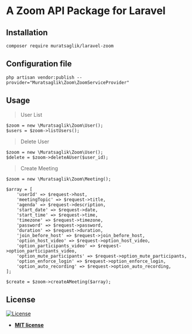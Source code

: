 # A Zoom API Package for Laravel

## Installation
```shell
composer require muratsaglik/laravel-zoom
```

## Configuration file

```shell
php artisan vendor:publish --provider="Muratsaglik\Zoom\ZoomServiceProvider"
```
## Usage
> User List
```shell
$zoom = new \Muratsaglik\Zoom\User();
$users = $zoom->listUsers();
```
> Delete User
```shell
$zoom = new \Muratsaglik\Zoom\User();
$delete = $zoom->deleteAUser($user_id);
```
> Create Meeting
```shell
$zoom = new \Muratsaglik\Zoom\Meeting();

$array = [
    'userId' => $request->host,
    'meetingTopic' => $request->title,
    'agenda' => $request->description,
    'start_date' => $request->date,
    'start_time' => $request->time,
    'timezone' => $request->timezone,
    'password' => $request->password,
    'duration' => $request->duration,
    'join_before_host' => $request->join_before_host,
    'option_host_video' => $request->option_host_video,
    'option_participants_video' => $request->option_participants_video,
    'option_mute_participants' => $request->option_mute_participants,
    'option_enforce_login' => $request->option_enforce_login,
    'option_auto_recording' => $request->option_auto_recording,
];

$create = $zoom->createAMeeting($array);
```


## License

[![License](http://img.shields.io/:license-mit-blue.svg?style=flat-square)](http://badges.mit-license.org)

- **[MIT license](http://opensource.org/licenses/mit-license.php)**
